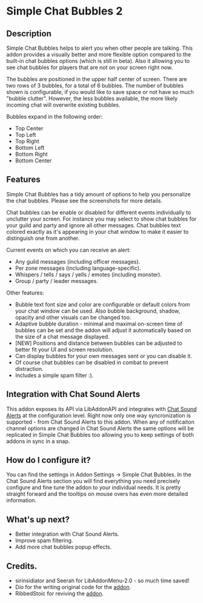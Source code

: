 # Simple Chat Bubbles 2

## Description

Simple Chat Bubbles helps to alert you when other people are talking. This addon provides a visually better and more flexible option compared to the built-in chat bubbles options (which is still in beta). Also it allowing you to see chat bubbles for players that are not on your screen right now.

The bubbles are positioned in the upper half center of screen. There are two rows of 3 bubbles, for a total of 6 bubbles. The number of bubbles shown is configurable, if you would like to save space or not have so much "bubble clutter". However, the less bubbles available, the more likely incoming chat will overwrite existing bubbles.

Bubbles expand in the following order:

* Top Center
* Top Left
* Top Right
* Bottom Left
* Bottom Right
* Bottom Center

## Features

Simple Chat Bubbles has a tidy amount of options to help you personalize the chat bubbles. Please see the screenshots for more details.

Chat bubbles can be enable or disabled for different events individually to unclutter your screen. For instance you may select to show chat bubbles for your guild and party and ignore all other messages. Chat bubbles text colored exactly as it's appearing in your chat window to make it easier to distinguish one from another.

Current events on which you can receive an alert:
* Any guild messages (including officer messages).
* Per zone messages (including language-specific).
* Whispers / tells / says / yells / emotes (including monster).
* Group / party / leader messages.

Other features:
* Bubble text font size and color are configurable or default colors from your chat window can be used. Also bubble background, shadow, opacity and other visuals can be changed too.
* Adaptive bubble duration - minimal and maximal on-screen time of bubbles can be set and the addon will adjust it automatically based on the size of a chat message displayed.
* [NEW] Positions and distance between bubbles can be adjusted to better fit your UI and screen resolution.
* Can display bubbles for your own messages sent or you can disable it.
* Of course chat bubbles can be disabled in combat to prevent distraction.
* Includes a simple spam filter :).

## Integration with Chat Sound Alerts

This addon exposes its API via LibAddonAPI and integrates with [Chat Sound Alerts](http://www.esoui.com/downloads/info1343-ChatSoundAlerts.html) at the configuration level. Right now only one way syncronization is supported - from Chat Sound Alerts to this addon. When any of notificaiton channel options are changed in Chat Sound Alerts the same options will be replicated in Simple Chat Bubbles too allowing you to keep settings of both addons in sync in a snap.

## How do I configure it?

You can find the settings in Addon Settings -> Simple Chat Bubbles. In the Chat Sound Alerts section you will find everything you need precisely configure and fine tune the addon to your individual needs. It is pretty straight forward and the tooltips on mouse overs has even more detailed information.

## What's up next?

* Better integration with Chat Sound Alerts.
* Improve spam filtering.
* Add more chat bubbles popup effects.

## Credits.

* sirinsidiator and Seerah for LibAddonMenu-2.0 - so much time saved!
* Dio for the writing original code for the [addon](http://www.esoui.com/downloads/info136-SimpleChatBubbles.html).
* RibbedStoic for reviving the [addon](http://www.esoui.com/downloads/info720-SimpleChatBubbles-Revived.html).
